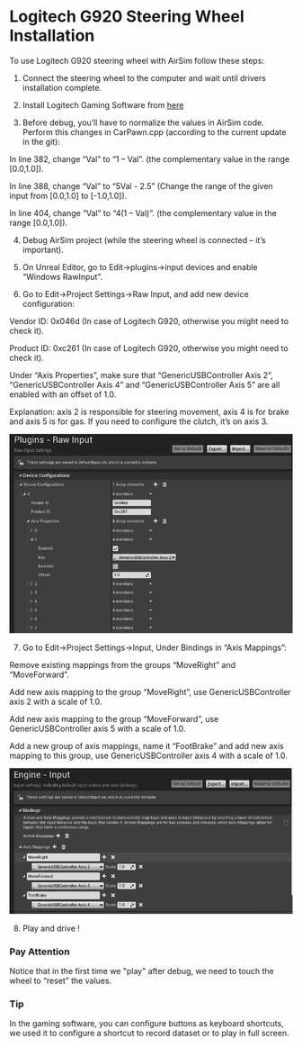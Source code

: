 # Logitech G920 Steering Wheel Installation

To use Logitech G920 steering wheel with AirSim follow these steps:

1. Connect the steering wheel to the computer and wait until drivers installation complete.


2. Install Logitech Gaming Software from [here](http://support.logitech.com/en_us/software/lgs)


3. Before debug, you’ll have to normalize the values in AirSim code. Perform this changes in CarPawn.cpp (according to the current update in the git):

  In line 382, change “Val” to “1 – Val”. (the complementary value in the range [0.0,1.0]).

  In line 388, change “Val” to “5Val - 2.5” (Change the range of the given input from [0.0,1.0] to [-1.0,1.0]).

  In line 404, change “Val” to “4(1 – Val)”. (the complementary value in the range [0.0,1.0]).

 
4. Debug AirSim project (while the steering wheel is connected – it’s important).


5. On Unreal Editor, go to Edit->plugins->input devices and enable “Windows RawInput”.


6. Go to Edit->Project Settings->Raw Input, and add new device configuration:

  Vendor ID: 0x046d (In case of Logitech G920, otherwise you might need to check it).

  Product ID: 0xc261 (In case of Logitech G920, otherwise you might need to check it).

  Under “Axis Properties”, make sure that “GenericUSBController Axis 2”, “GenericUSBController Axis 4” and “GenericUSBController Axis 5” are all enabled with an offset of 1.0.

  Explanation: axis 2 is responsible for steering movement, axis 4 is for brake and axis 5 is for gas. If you need to configure the clutch, it’s on axis 3.
  
  ![steering_wheel](images/steering_wheel_instructions_1.PNG)

7. Go to Edit->Project Settings->Input, Under Bindings in “Axis Mappings”:

  Remove existing mappings from the groups “MoveRight” and “MoveForward”.

  Add new axis mapping to the group “MoveRight”, use GenericUSBController axis 2 with a scale of 1.0.

  Add new axis mapping to the group “MoveForward”, use GenericUSBController axis 5 with a scale of 1.0.

  Add a new group of axis mappings, name it “FootBrake” and add new axis mapping to this group, use GenericUSBController axis 4 with a scale of 1.0.
  
  ![steering_wheel](images/steering_wheel_instructions_2.PNG)
  
8. Play and drive !


### Pay Attention

Notice that in the first time we "play" after debug, we need to touch the wheel to “reset” the values. 


### Tip

In the gaming software, you can configure buttons as keyboard shortcuts, we used it to configure a shortcut to record dataset or to play in full screen.
